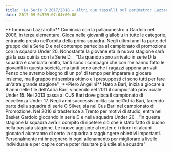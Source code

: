 ```yaml
---
title: 'La Serie D 2017/2018 – Altri due tasselli sul perimetro: Lazzarotto e Angelini'
date: 2017-09-04T09:07:04+00:00
---
```

\*\*Tommaso Lazzarotto\*\* Comincia con la pallacanestro a Gardolo nel 2006, in terza elementare. Gioca nelle giovanili gialloblu in tutte le categorie, entrando presto nell'orbita della prima squadra. Negli ultimi anni fa parte del gruppo della Serie D e nel contempo partecipa al campionato di promozione con la squadra Under 20. Nonostante la giovane età la nuova stagione sarà già la sua quinta con la Serie D. \_ "Da quando sono arrivato in serie D la squadra è cambiata molto, tanti sono i compagni che con me hanno fatto le giovanili in questa società, ma tanti sono anche i ragazzi appena arrivati. Penso che avremo bisogno di un po' di tempo per imparare a giocare insieme, ma il gruppo mi sembra ottimo e i presupposti ci sono tutti per fare un'altra grande stagione"\_ \*\*Piero Angelini\*\* Nato a Bari, inizia a giocare a 8 anni nelle file dell’Adria Bari, vincendo nel 2011 il campionato provinciale Under 15. Nel 2013 passa al CUS Bari dove gioca il campionato di eccellenza Under 17. Negli anni successivi milita sia nell’Adria Bari, facendo parte della squadra di serie C Silver, sia nel Cus Bari nel campionato di Promozione. Nel 2016 si trasferisce a Trento per motivi di studio, entra nel Basket Gardolo giocando in serie D e nella squadra Under 20. \_“In questa stagione la squadra avrà il compito di ripetere ciò che è stato fatto di buono nella passata stagione. Le nuove aggiunte al roster e i ritorni di alcuni giocatori aiuteranno di certo la squadra a raggiungere obiettivi importanti. Personalmente mi impegnerò in ogni allenamento per migliorare a livello individuale e per capire come poter risultare più utile alla squadra"\_
